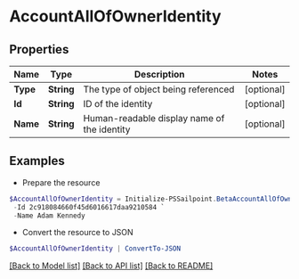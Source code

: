 # AccountAllOfOwnerIdentity
## Properties

Name | Type | Description | Notes
------------ | ------------- | ------------- | -------------
**Type** | **String** | The type of object being referenced | [optional] 
**Id** | **String** | ID of the identity | [optional] 
**Name** | **String** | Human-readable display name of the identity | [optional] 

## Examples

- Prepare the resource
```powershell
$AccountAllOfOwnerIdentity = Initialize-PSSailpoint.BetaAccountAllOfOwnerIdentity  -Type IDENTITY `
 -Id 2c918084660f45d6016617daa9210584 `
 -Name Adam Kennedy
```

- Convert the resource to JSON
```powershell
$AccountAllOfOwnerIdentity | ConvertTo-JSON
```

[[Back to Model list]](../README.md#documentation-for-models) [[Back to API list]](../README.md#documentation-for-api-endpoints) [[Back to README]](../README.md)

